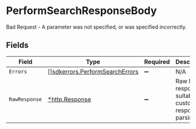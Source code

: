 # PerformSearchResponseBody

Bad Request - A parameter was not specified, or was specified incorrectly.


## Fields

| Field                                                                            | Type                                                                             | Required                                                                         | Description                                                                      |
| -------------------------------------------------------------------------------- | -------------------------------------------------------------------------------- | -------------------------------------------------------------------------------- | -------------------------------------------------------------------------------- |
| `Errors`                                                                         | [][sdkerrors.PerformSearchErrors](../../models/sdkerrors/performsearcherrors.md) | :heavy_minus_sign:                                                               | N/A                                                                              |
| `RawResponse`                                                                    | [*http.Response](https://pkg.go.dev/net/http#Response)                           | :heavy_minus_sign:                                                               | Raw HTTP response; suitable for custom response parsing                          |